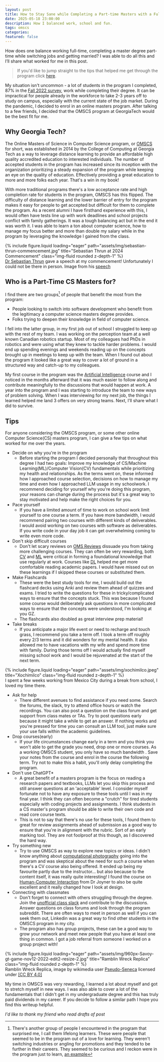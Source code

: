 ```yaml
---
layout: post
title: How to Stay Sane while Completing a Part-time Masters with a Full-time Job
date: 2025-05-18 23:00:00
description: How I balanced work, school and fun.
tags: omscs
categories:
featured: false
---
```


How does one balance working full-time, completing a master degree part-time while switching jobs and getting married? I was able to do all this and I’ll share what worked for me in this post.

> If you'd like to jump straight to the tips that helped me get through the program click [here](##Tips).

My situation isn't uncommon - a lot of students in the program I completed, 87% in the [Fall 2022 survey](https://www.cc.gatech.edu/news/surveyed-alumni-nearly-unanimous-saying-omscs-program-worth-investment), work while completing their degree. It can be impractical for people already in the workforce to take 2-3 years off to study on campus, especially with the current state of the job market. During the pandemic, I decided to enrol in an online masters program. After talking to a few friends, I decided that the OMSCS program at GeorgiaTech would be the best fit for me.

## Why Georgia Tech?

The Online Masters of Science in Computer Science program, or [OMSCS](https://omscs.gatech.edu/) for short, was established in 2014 by the College of Computing at Georgia Tech as a way to leverage distance learning to provide an affordable high quality accredited education to interested individuals. The number of accepted students in the program has increased since its inception with the organization prioritizing a steady expansion of the program while keeping an eye on the quality of education. Effectively providing a great education to more and more folks each year. That's a win in my book!

With more traditional programs there's a low acceptance rate and high completion rate for students in the program, OMSCS has this flipped. The difficulty of distance learning and the lower barrier of entry for the program makes it easy for people to get accepted but difficult for them to complete the program. As a recent alumni I have firsthand experience with this, I would often have tests line up with work deadlines and school projects conflict with family gatherings. It was a tough balancing act but in the end it was worth it. I was able to learn a ton about computer science, how to manage my focus better and more than double my salary while in the program by leveraging the knowledge I gained from the class.

<div class="row">
    <div class="col-sm mt-3 mt-md-0">
        {% include figure.liquid loading="eager" path="assets/img/sebastian-thrun-commencement.jpg" title="Sebastian Thrun at 2024 Commencement" class="img-fluid rounded z-depth-1" %}
    </div>
</div>
<div class="caption">
    <a href="https://en.wikipedia.org/wiki/Sebastian_Thrun">Dr Sebastian Thrun</a> gave a speech at my commencement! Unfortunately I could not be there in person. Image from his <a href="https://youtu.be/1wYj1hC1muI">speech</a>
</div>

## Who is a Part-Time CS Masters for?

I find there are two groups[^1] of people that benefit the most from the program:

- People looking to switch into software development who benefit from the legitimacy a computer science masters degree provides.
- Folks trying to deepen their knowledge in field of computer science.

I fell into the latter group, in my first job out of school I struggled to keep up with the rest of my team. I was working on the perception team at a well known Canadian robotics startup. Most of my colleagues had PhDs in robotics and were using what they knew to tackle harder problems. I would end up spending evenings and weekends reading up on the concepts brought up in meetings to keep up with the team. When I found out about the program it looked like a great way to cover a lot of ground in a structured way and catch-up to my colleagues.

My first course in the program was the [Artificial Intelligence](https://omscs.gatech.edu/cs-6601-artificial-intelligence) course and I noticed in the months afterward that it was much easier to follow along and contribute meaningfully to the discussions that would happen at work. A year into the program and I was starting to introduce the team to new ways of problem solving. When I was interviewing for my next job, the things I learned helped me land 3 offers on very strong teams. Next, I’ll share what I did to survive.

## Tips

For anyone considering the OMSCS program, or some other online Computer Science(CS) masters program, I can give a few tips on what worked for me over the years.

- Decide on why you're in the program
  - Before starting the program I decided personally that throughout this degree I had two goals: Improve my knowledge of CS/Machine Learning(ML)/Computer Vision(CV) fundamentals while prioritizing my health and relationships. As the terms went on, these informed how I approached course selection, decisions on how to manage my time and even how I approached LLM usage in my schoolwork. I recommend deciding for yourself why you're doing this program, your reasons can change during the process but it's a great way to stay motivated and help make the right choices for you.
- Pace yourself
  - If you have a limited amount of time to work on school work limit yourself to one course a term. If you have more bandwidth, I would recommend pairing two courses with different kinds of deliverables. I would avoid working on two courses with software as deliverables. If you write code in your day job it can get overwhelming coming to write even more code.
- Don't skip difficult courses
  - Don't let scary reviews on [OMS Reviews](https://www.omscentral.com/) dissuade you from taking more challenging courses. They can often be very rewarding, both [CV](https://omscs.gatech.edu/cs-6476-computer-vision) and [ML](https://omscs.gatech.edu/cs-7641-machine-learning) were critical in forming a foundational knowledge that use regularly at work. Courses like [DL](https://omscs.gatech.edu/cs-7643-deep-learning) helped me get more comfortable reading academic papers. I would have missed out on these learnings if I skipped these courses or substituted them.
- Make Flashcards
  - These were the best study tools for me, I would build out the flashcard decks using Anki and review them ahead of quizzes and exams. I tried to write the questions for these in tricky/complicated ways to ensure that the concepts stuck. This was because I found some course would deliberately ask questions in more complicated ways to ensure that the concepts were understood, I'm looking at you GZ.
  - The flashcards also doubled as great interview prep material!
- Take breaks
  - If you anticipate a major life event or need to recharge and touch grass, I recommend you take a term off. I took a term off roughly every 2/3 terms and it did wonders for my mental health. It also allowed me to have vacations with my wife and spend more time with family. During those terms off I would actually find myself missing school work and I would be rejuvenated at the start of the next term.

<div class="col-sm mt-3 mt-md-0">
	{% include figure.liquid loading="eager" path="assets/img/xochimilco.jpeg" title="Xochimilco" class="img-fluid rounded z-depth-1" %}
</div>
<div class="caption">
	I spent a few weeks working from Mexico City during a break from school, I loved my time there.
</div>

- Ask for help
  - There different avenues to find assistance if you need some. Search the forums, the slack, try to attend office hours or watch the recordings. You can also post a question on the class forum and get support from class mates or TAs. Try to post questions early because it might take a while to get an answer. If nothing works and you're pressed for time you can consult an LLM tool, just make sure your use falls within the academic guidelines.
- Drop courses(early)
  - If your life circumstances change early in a term and you think you won't able to get the grade you need, drop one or more courses. As a working OMSCS student, you only have so much bandwidth . Save your notes from the course and enrol in the course the following term. Try not to make this a habit, you'll only delay completing the program.
- Don't use ChatGPT\*
  - A great benefit of a masters program is the focus on reading a research papers and textbooks, LLMs let you skip this process and still answer questions at an 'acceptable' level. I consider myself fortunate not to have any exposure to these tools until I was in my final year. I think they can often become a "crutch" for tired students especially with coding projects and assignments. I think students in a CS master's program should be able to write their own code and read core course texts.
  - This is not to say that there's no use for these tools, I found them to great for review assignments ahead of submission as a good way to ensure that you're in alignment with the rubric. Sort of an early marking tool. They are not foolproof at this though, as I discovered the hard way.
- Try something new
  - Try to use OMSCS as way to explore new topics or ideas. I didn't know anything about [computational photography](https://omscs.gatech.edu/cs-6475-computational-photography) going into the program and was skeptical about the need for such a course when there's a CV course also being offered. It ended up being my favourite partly due to the instructor... but also because to the content itself, it was really quite interesting! I found the course on [Human-Computer Interaction](https://omscs.gatech.edu/cs-6750-human-computer-interaction) from Dr Joyner to also be quite excellent and it really changed how I look at design.
- Connecting with classmates
  - Don't forget to connect with others struggling through the degree. Join the [unofficial class slack](https://omscs-study.github.io/) and contribute to the discussions. Answer questions on class forums and look through the program subreddit. There are often ways to meet in person as well if you can seek them out, Linkedin was a great way to find other students in the OMSCS program in my city.
  - The program also has group projects, these can be a good way to grow your network and meet new people that you have at least one thing in common. I got a job referral from someone I worked on a group project with!

<div class="row">
    <div class="col-sm mt-3 mt-md-0">
        {% include figure.liquid loading="eager" path="assets/img/960px-Savoy-gt-game-nov12-2022-edit2-resize-2.jpg" title="Ramblin Wreck Replica" class="img-fluid rounded z-depth-1" %}
    </div>
</div>
<div class="caption">
    Ramblin Wreck Replica, image by wikimedia user <a href="https://www.wikidata.org/wiki/Special:CentralAuth?target=Pseudo-Seneca"> Pseudo-Seneca</a> licensed under <a href="https://creativecommons.org/licenses/by-sa/4.0/">[CC BY 4.0]</a>
</div>

My time in OMSCS was very rewarding, I learned a lot about myself and got to stretch myself in new ways. I was also able to cover a lot of the fundamentals that I didn't get in my undergraduate degree and this has truly paid dividends in my career. If you decide to follow a similar path I hope you find this writeup helpful.

[^1]: There's another group of people I encountered in the program that surprised me, I call them lifelong learners. These were people that seemed to be in the program out of a love for learning. They weren't switching industries or angling for promotions and they tended to be further in their careers. They seemed to be curious and I reckon were in the program just to learn, [an example](https://news.ycombinator.com/item?id=13384121)

_I'd like to thank my friend who read drafts of post_
